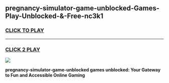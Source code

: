 
## pregnancy-simulator-game-unblocked-Games-Play-Unblocked-&-Free-nc3k1
<h3>
<a href="https://premium76.site?title=pregnancy-simulator-game-unblocked&ref=24A">CLICK TO PLAY</a></h3>
<hr>

<h3>
<a href="https://premium76.site?title=pregnancy-simulator-game-unblocked&ref=24A">CLICK 2 PLAY</a>
  
</h3>

<a href="https://premium76.site?title=pregnancy-simulator-game-unblocked&ref=24A"><img src="https://clearcache.store/games.png"></a>


**pregnancy-simulator-game-unblocked games unblocked: Your Gateway to Fun and Accessible Online Gaming**
